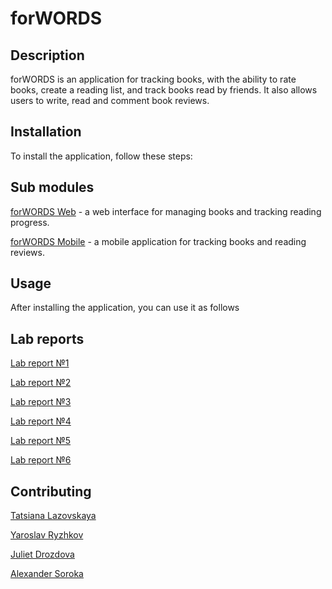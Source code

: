 # forWORDS

## Description
forWORDS is an application for tracking books, with the ability to rate books, create a reading list, and track books read by friends. It also allows users to write, read and comment book reviews.


## Installation
To install the application, follow these steps:


## Sub modules
[forWORDS Web](https://github.com/fpmi-hci-2023/project13b-web-6y6jlu) - a web interface for managing books and tracking reading progress.

[forWORDS Mobile](https://github.com/fpmi-hci-2023/project13b-mobile-6y6jlu) - a mobile application for tracking books and reading reviews.


## Usage
After installing the application, you can use it as follows

## Lab reports
[Lab report №1](https://docs.google.com/document/d/1ALxdqEXlY4uSspoAyOJBUhMoOzBxHiOC/edit?usp=sharing&ouid=106195580385176481462&rtpof=true&sd=true)

[Lab report №2](https://docs.google.com/document/d/15A_NINQVEf6_fwhz1EfftzEakHzGPSvlU-zRlgx5_Us/edit?usp=sharing)

[Lab report №3](https://docs.google.com/document/d/1K_lcVpipbTlwFrvDq51MwdixZYLDBe8aslZusS8a-qo/edit)

[Lab report №4](https://docs.google.com/document/d/1FfyYQut7dLLqEgk-6Iq5cldRtkA-RBz_NnJib7hr5mQ/edit)

[Lab report №5](https://docs.google.com/document/d/1yOdonhqF04G0g5MUMHRWZc889ZDKO3oVO8pB35pozf0/edit)

[Lab report №6](https://docs.google.com/document/d/1MtTv6xo5WcFdb3q8ic94AXVisH_GN5wuu13B3AOBzvE/edit?usp=sharing)



## Contributing
[Tatsiana Lazovskaya](https://github.com/tanyalzvsk) 

[Yaroslav Ryzhkov](https://github.com/Creator674) 

[Juliet Drozdova](https://github.com/julliettee) 

[Alexander Soroka](https://github.com/depravo)
